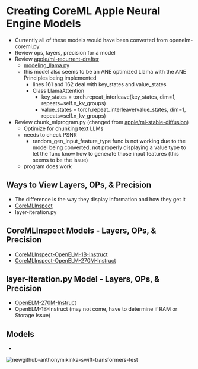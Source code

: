 # Creating CoreML Apple Neural Engine Models
- Currently all of these models would have been converted from openelm-coreml.py
- Review ops, layers, precision for a model
- Review [apple/ml-recurrent-drafter](https://github.com/apple/ml-recurrent-drafter)
  - [modeling_llama.py](https://github.com/apple/ml-recurrent-drafter/blob/main/recurrent_drafting/modeling_llama.py)
  - this model also seems to be an ANE optimized Llama with the ANE Principles being implemented
    - lines 161 and 162 deal with key_states and value_states
    - Class LlamaAttention
      - key_states = torch.repeat_interleave(key_states, dim=1, repeats=self.n_kv_groups)
      - value_states = torch.repeat_interleave(value_states, dim=1, repeats=self.n_kv_groups)
- Review chunk_mlprogram.py (changed from [apple/ml-stable-diffusion](https://github.com/apple/ml-stable-diffusion/blob/main/python_coreml_stable_diffusion/chunk_mlprogram.py))
	- Optimize for chunking text LLMs
	- needs to check PSNR 
		- random_gen_input_feature_type func is not working due to the model being converted, not properly displaying a value type to let the func know how to generate those input features (this seems to be the issue)
	- program does work




## Ways to View Layers, OPs, & Precision
- The difference is the way they display information and how they get it
- [CoreMLInspect](https://github.com/smpanaro/CoreMLInspect)
- layer-iteration.py



  
## CoreMLInspect Models - Layers, OPs, & Precision
- [CoreMLInspect-OpenELM-1B-Instruct](https://github.com/antmikinka/swift-transformers-test/blob/main/CoreMLInspect-OpenELM-1B-Instruct-Compiled-Model-CPU-NE.txt)
- [CoreMLInspect-OpenELM-270M-Instruct](https://github.com/antmikinka/swift-transformers-test/blob/main/CoreMLInspect-OpenELM-270M-Instruct-Compiled-Model-CPU-NE.txt)



  
## layer-iteration.py Model - Layers, OPs, & Precision
- [OpenELM-270M-Instruct](https://github.com/antmikinka/swift-transformers-test/blob/main/OpenELM-270M-Instruct-128-FP16ComputePrecisoinv2.txt)
- OpenELM-1B-Instruct (may not come, have to determine if RAM or Storage Issue)


## Models
- 



![newgithub-anthonymikinka-swift-transformers-test](https://github.com/antmikinka/swift-transformers-test/assets/67480807/05282faf-88f7-450b-a10b-0d87a261e894)
